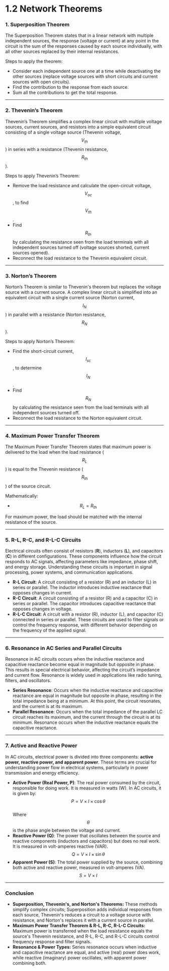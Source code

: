 # 1.2 Network Theorems

### **1. Superposition Theorem**

The Superposition Theorem states that in a linear network with multiple independent sources, the response (voltage or current) at any point in the circuit is the sum of the responses caused by each source individually, with all other sources replaced by their internal resistances.

Steps to apply the theorem:

* Consider each independent source one at a time while deactivating the other sources (replace voltage sources with short circuits and current sources with open circuits).
* Find the contribution to the response from each source.
* Sum all the contributions to get the total response.

***

### **2. Thevenin’s Theorem**

Thevenin’s Theorem simplifies a complex linear circuit with multiple voltage sources, current sources, and resistors into a simple equivalent circuit consisting of a single voltage source (Thevenin voltage, $$V_{th}$$) in series with a resistance (Thevenin resistance, $$R_{th}$$).

Steps to apply Thevenin’s Theorem:

* Remove the load resistance and calculate the open-circuit voltage, $$V_{oc}$$, to find $$V_{th}$$.
* Find $$R_{th}$$ by calculating the resistance seen from the load terminals with all independent sources turned off (voltage sources shorted, current sources opened).
* Reconnect the load resistance to the Thevenin equivalent circuit.

***

### **3. Norton’s Theorem**

Norton’s Theorem is similar to Thevenin's theorem but replaces the voltage source with a current source. A complex linear circuit is simplified into an equivalent circuit with a single current source (Norton current, $$I_{N}$$) in parallel with a resistance (Norton resistance, $$R_{N}$$).

Steps to apply Norton’s Theorem:

* Find the short-circuit current, $$I_{sc}$$, to determine $$I_{N}$$.
* Find $$R_{N}$$ by calculating the resistance seen from the load terminals with all independent sources turned off.
* Reconnect the load resistance to the Norton equivalent circuit.

***

### **4. Maximum Power Transfer Theorem**

The Maximum Power Transfer Theorem states that maximum power is delivered to the load when the load resistance ($$R_L$$) is equal to the Thevenin resistance ($$R_{th}$$) of the source circuit.

Mathematically:

* $$R_L = R_{th}$$

For maximum power, the load should be matched with the internal resistance of the source.

***

### **5. R-L, R-C, and R-L-C Circuits**

Electrical circuits often consist of resistors (**R**), inductors (**L**), and capacitors (**C**) in different configurations. These components influence how the circuit responds to AC signals, affecting parameters like impedance, phase shift, and energy storage. Understanding these circuits is important in signal processing, power systems, and communication applications.

* **R-L Circuit**: A circuit consisting of a resistor (R) and an inductor (L) in series or parallel. The inductor introduces inductive reactance that opposes changes in current.
* **R-C Circuit**: A circuit consisting of a resistor (R) and a capacitor (C) in series or parallel. The capacitor introduces capacitive reactance that opposes changes in voltage.
* **R-L-C Circuit**: A circuit with a resistor (R), inductor (L), and capacitor (C) connected in series or parallel. These circuits are used to filter signals or control the frequency response, with different behavior depending on the frequency of the applied signal.

***

### **6. Resonance in AC Series and Parallel Circuits**

Resonance in AC circuits occurs when the inductive reactance and capacitive reactance become equal in magnitude but opposite in phase. This results in special electrical behavior, affecting the circuit’s impedance and current flow. Resonance is widely used in applications like radio tuning, filters, and oscillators.

* **Series Resonance**: Occurs when the inductive reactance and capacitive reactance are equal in magnitude but opposite in phase, resulting in the total impedance being at a minimum. At this point, the circuit resonates, and the current is at its maximum.
* **Parallel Resonance**: Occurs when the total impedance of the parallel LC circuit reaches its maximum, and the current through the circuit is at its minimum. Resonance occurs when the inductive reactance equals the capacitive reactance.

***

### **7. Active and Reactive Power**

In AC circuits, electrical power is divided into three components: **active power, reactive power, and apparent power**. These terms are crucial for understanding power flow in electrical systems, particularly in power transmission and energy efficiency.

* **Active Power (Real Power, P)**: The real power consumed by the circuit, responsible for doing work. It is measured in watts (W). In AC circuits, it is given by:\
  $$P = V \times I \times \cos \theta$$\
  Where $$\theta$$ is the phase angle between the voltage and current.
* **Reactive Power (Q)**: The power that oscillates between the source and reactive components (inductors and capacitors) but does no real work. It is measured in volt-amperes reactive (VAR).\
  $$Q = V \times I \times \sin \theta$$
* **Apparent Power (S)**: The total power supplied by the source, combining both active and reactive power, measured in volt-amperes (VA).\
  $$S = V \times I$$

***

### Conclusion

* **Superposition, Thevenin's, and Norton's Theorems:** These methods simplify complex circuits; Superposition adds individual responses from each source, Thevenin's reduces a circuit to a voltage source with resistance, and Norton's replaces it with a current source in parallel.
* **Maximum Power Transfer Theorem & R-L, R-C, R-L-C Circuits:** Maximum power is transferred when the load resistance equals the source's Thevenin resistance, and R-L, R-C, and R-L-C circuits control frequency response and filter signals.
* **Resonance & Power Types:** Series resonance occurs when inductive and capacitive reactance are equal, and active (real) power does work, while reactive (imaginary) power oscillates, with apparent power combining both.
